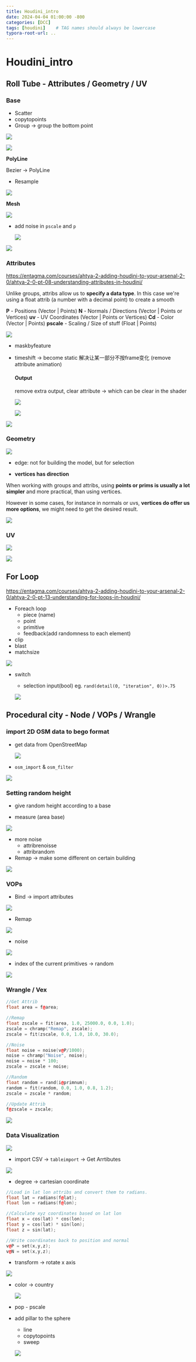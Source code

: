```yaml
---
title: Houdini_intro
date: 2024-04-04 01:00:00 -800
categories: [DCC]
tags: [houdini]    # TAG names should always be lowercase
typora-root-url: ..
---
```


# Houdini_intro

## Roll Tube - Attributes / Geometry / UV

### Base

- Scatter
- copytopoints
- Group -> group the bottom point

![](/assets/pic/tube.gif)

![](/assets/pic/20240501194619.png)

**PolyLine**

Bezier -> PolyLine

- Resample

![](/assets/pic/20240501180054.png)

**Mesh**

![](/assets/pic/tube_mesh.gif)

- add noise in `pscale` and `p`

  ![](/assets/pic/20240504143555.png)

![](/assets/pic/tube_anim.gif)

### Attributes

https://entagma.com/courses/ahtya-2-adding-houdini-to-your-arsenal-2-0/ahtya-2-0-pt-08-understanding-attributes-in-houdini/

Unlike groups, attribs allow us to **specify a data type**. In this case we're using a float attrib (a number with a decimal point) to create a smooth

**P** - Positions (Vector | Points)
**N** - Normals / Directions (Vector | Points or Vertices)
**uv** - UV Coordinates (Vector | Points or Vertices)
**Cd** - Color (Vector | Points)
**pscale** - Scaling / Size of stuff (Float | Points)

![](/assets/pic/20240504142736.png)

- maskbyfeature

- timeshift -> become static 解决让某一部分不按frame变化 (remove attribute animation)

  #### Output
  
  remove extra output, clear attribute -> which can be clear in the shader
  
  ![](/assets/pic/20240504152544.png)
  
  ![](/assets/pic/20240504152809.png)

![](/assets/pic/20240505115414.png)

### Geometry

![](/assets/pic/20240504142951.png)

- edge: not for building the model, but for selection

- **vertices has direction**

When working with groups and attribs, using **points or prims is usually a lot simpler** and more practical, than using vertices.

However in some cases, for instance in normals or uvs, **vertices do offer us more options**, we might need to get the desired result.

![](/assets/pic/20240504143243.png)

### UV

![](/assets/pic/20240504151136.png)

![](/assets/pic/20240504151235.png)

## For Loop

https://entagma.com/courses/ahtya-2-adding-houdini-to-your-arsenal-2-0/ahtya-2-0-pt-13-understanding-for-loops-in-houdini/

- Foreach loop
  - piece (name)
  - point
  - primitive
  - feedback(add randomness to each element)
- clip
- blast
- matchsize

![](/assets/pic/20240505034025.png)

- switch

  - selection input(bool) eg. `rand(detail(0, "iteration", 0))>.75`

  ![](/assets/pic/20240505123352.png)

## Procedural city - Node / VOPs / Wrangle

### import 2D OSM data to bego format

- get data from OpenStreetMap 

  ![](/assets/pic/20240505175547.png)

- `osm_import` & `osm_filter`

![](/assets/pic/20240505173851.png)

### Setting random height

- give random height according to a base

- measure (area base)

![](/assets/pic/20240505182835.png)

- more noise
  - attribrenoisse
  - attribrandom
- Remap -> make some different on certain building

![](/assets/pic/20240505183953.png)

### VOPs

- Bind -> import attributes

![](/assets/pic/20240505202552.png)

- Remap

![](/assets/pic/20240505195755.png)

- noise

![](/assets/pic/20240505202620.png)

- index of the current primitives -> random

![](/assets/pic/20240505202742.png)

### Wrangle / Vex

```c++
//Get Attrib
float area = f@area;

//Remap
float zscale = fit(area, 1.0, 25000.0, 0.0, 1.0);
zscale = chramp("Remap", zscale);
zscale = fit(zscale, 0.0, 1.0, 10.0, 30.0);

//Noise
float noise = noise(v@P/1000);
noise = chramp("Noise", noise);
noise = noise * 100;
zscale = zscale + noise;

//Random
float random = rand(i@primnum);
random = fit(random, 0.0, 1.0, 0.8, 1.2);
zscale = zscale * random;

//Update Attrib
f@zscale = zscale;
```

![](/assets/pic/20240505205730.png)

### Data Visualization

![](/assets/pic/20240505221753.png)

- import CSV -> `tableimport` -> Get Arrtibutes

![](/assets/pic/20240505211549.png)

- degree -> cartesian coordinate

```c++
//Load in lat lon attribs and convert them to radians.
float lat = radians(f@lat);
float lon = radians(f@lon);

//Calculate xyz coordinates based on lat lon
float x = cos(lat) * cos(lon);
float y = cos(lat) * sin(lon);
float z = sin(lat);

//Write coordinates back to position and normal
v@P = set(x,y,z);
v@N = set(x,y,z);
```

- transform -> rotate x axis

![](/assets/pic/20240505215235.png)

- color -> country

  ![](/assets/pic/20240505215428.png)

- pop - pscale

- add pillar to the sphere

  - line
  - copytopoints
  - sweep

  ![](/assets/pic/20240505221014.png)
